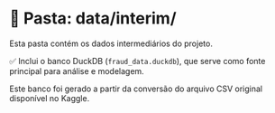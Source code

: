 # 📂 Pasta: data/interim/

Esta pasta contém os dados intermediários do projeto.

✅ Inclui o banco DuckDB (`fraud_data.duckdb`), que serve como fonte principal para análise e modelagem.

Este banco foi gerado a partir da conversão do arquivo CSV original disponível no Kaggle.

